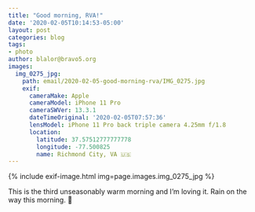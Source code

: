 ```yaml
---
title: "Good morning, RVA!"
date: '2020-02-05T10:14:53-05:00'
layout: post
categories: blog
tags:
- photo
author: blalor@bravo5.org
images:
  img_0275_jpg:
    path: email/2020-02-05-good-morning-rva/IMG_0275.jpg
    exif:
      cameraMake: Apple
      cameraModel: iPhone 11 Pro
      cameraSWVer: 13.3.1
      dateTimeOriginal: '2020-02-05T07:57:36'
      lensModel: iPhone 11 Pro back triple camera 4.25mm f/1.8
      location:
        latitude: 37.57512777777778
        longitude: -77.500825
        name: Richmond City, VA 🇺🇸
---
```


{% include exif-image.html img=page.images.img_0275_jpg %}

This is the third unseasonably warm morning and I’m loving it. Rain on the way this morning. 🌈



